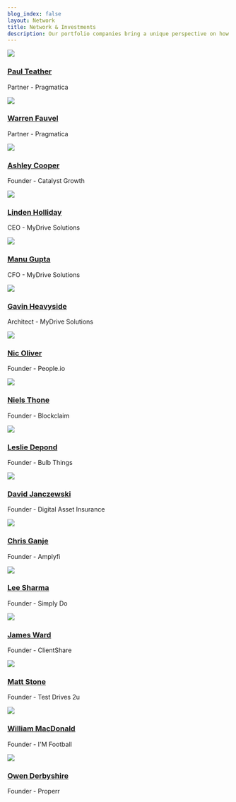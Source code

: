 ```yaml
---
blog_index: false
layout: Network
title: Network & Investments
description: Our portfolio companies bring a unique perspective on how traditional markets are changing and what bricks and mortar businesses can do to leverage their brand and reach to deliver digital P&L through partnerships with our ecosystem companies.
---
```

   <section class="md:m-8 md:p-8 flex flex-wrap mx-auto">
       <!--Start of a Profile-->
      <div class="block text-center w-64 md:mx-4 p-4 m-2">
          <img src="/network/Paul Teather.png" class="rounded-full">
        <h3><a href="" class="text-blue-darker font-serif font-semibold text-2xl leading-tight no-underline hover:underline">
          Paul Teather</a></h3>
          <p class="text-blue-light text-xl font-normal italic">Partner - Pragmatica</p>
      </div>
      <!--/End of a Profile-->
      <!--Start of a Profile-->
      <div class="block text-center w-64 md:mx-4 p-4 m-2">
          <img src="/network/Warren Fauvel.png" class="rounded-full">
        <h3><a href="" class="text-blue-darker font-serif font-semibold text-2xl leading-tight no-underline hover:underline">
          Warren Fauvel</a></h3>
          <p class="text-blue-light text-xl font-normal italic">Partner - Pragmatica</p>
      </div>
      <!--/End of a Profile-->
      <!--Start of a Profile-->
      <div class="block text-center w-64 md:mx-4 p-4 m-2">
          <img src="/network/Ashley Cooper.png" class="rounded-full">
        <h3><a href="" class="text-blue-darker font-serif font-semibold text-2xl leading-tight no-underline hover:underline">
          Ashley Cooper</a></h3>
          <p class="text-blue-light text-xl font-normal italic">Founder - Catalyst Growth</p>
      </div>
      <!--/End of a Profile-->
      <!--Start of a Profile-->
      <div class="block text-center w-64 md:mx-4 p-4 m-2">
          <img src="/network/Linden Holliday.png" class="rounded-full">
        <h3><a href="" class="text-blue-darker font-serif font-semibold text-2xl leading-tight no-underline hover:underline">
          Linden Holliday</a></h3>
          <p class="text-blue-light text-xl font-normal italic">CEO - MyDrive Solutions</p>
      </div>
      <!--/End of a Profile-->
      <!--Start of a Profile-->
      <div class="block text-center w-64 md:mx-4 p-4 m-2">
          <img src="/network/Manu Gupta.png" class="rounded-full">
        <h3><a href="" class="text-blue-darker font-serif font-semibold text-2xl leading-tight no-underline hover:underline">
          Manu Gupta</a></h3>
          <p class="text-blue-light text-xl font-normal italic">CFO - MyDrive Solutions</p>
      </div>
      <!--/End of a Profile-->
      <!--Start of a Profile-->
      <div class="block text-center w-64 md:mx-4 p-4 m-2">
          <img src="/network/Gavin Heavyside.png" class="rounded-full">
        <h3><a href="" class="text-blue-darker font-serif font-semibold text-2xl leading-tight no-underline hover:underline">
          Gavin Heavyside</a></h3>
          <p class="text-blue-light text-xl font-normal italic">Architect - MyDrive Solutions</p>
      </div>
      <!--/End of a Profile-->
            <!--Start of a Profile-->
      <div class="block text-center w-64 md:mx-4 p-4 m-2">
          <img src="/network/Nic Oliver.png" class="rounded-full">
        <h3><a href="" class="text-blue-darker font-serif font-semibold text-2xl leading-tight no-underline hover:underline">
          Nic Oliver</a></h3>
          <p class="text-blue-light text-xl font-normal italic">Founder - People.io</p>
      </div>
      <!--/End of a Profile-->
                  <!--Start of a Profile-->
      <div class="block text-center w-64 md:mx-4 p-4 m-2">
          <img src="/network/Neils Thone.png" class="rounded-full">
        <h3><a href="" class="text-blue-darker font-serif font-semibold text-2xl leading-tight no-underline hover:underline">
          Niels Thone</a></h3>
          <p class="text-blue-light text-xl font-normal italic">Founder - Blockclaim</p>
      </div>
      <!--/End of a Profile-->
      <!--Start of a Profile-->
      <div class="block text-center w-64 md:mx-4 p-4 m-2">
          <img src="/network/Leslie Depond.png" class="rounded-full">
        <h3><a href="" class="text-blue-darker font-serif font-semibold text-2xl leading-tight no-underline hover:underline">
          Leslie Depond</a></h3>
          <p class="text-blue-light text-xl font-normal italic">Founder - Bulb Things</p>
      </div>
      <!--/End of a Profile-->
      <!--Start of a Profile-->
      <div class="block text-center w-64 md:mx-4 p-4 m-2">
          <img src="/network/David Janczewski.png" class="rounded-full">
        <h3><a href="" class="text-blue-darker font-serif font-semibold text-2xl leading-tight no-underline hover:underline">
          David Janczewski</a></h3>
          <p class="text-blue-light text-xl font-normal italic">Founder - Digital Asset Insurance</p>
      </div>
      <!--/End of a Profile-->
            <!--Start of a Profile-->
      <div class="block text-center w-64 md:mx-4 p-4 m-2">
          <img src="/network/Chris Ganje.png" class="rounded-full">
        <h3><a href="" class="text-blue-darker font-serif font-semibold text-2xl leading-tight no-underline hover:underline">
          Chris Ganje</a></h3>
          <p class="text-blue-light text-xl font-normal italic">Founder - Amplyfi</p>
      </div>
      <!--/End of a Profile-->
      <!--Start of a Profile-->
      <div class="block text-center w-64 md:mx-4 p-4 m-2">
          <img src="/network/Lee Sharma.png" class="rounded-full">
        <h3><a href="" class="text-blue-darker font-serif font-semibold text-2xl leading-tight no-underline hover:underline">
          Lee Sharma</a></h3>
          <p class="text-blue-light text-xl font-normal italic">Founder - Simply Do</p>
      </div>
      <!--/End of a Profile-->
      <!--Start of a Profile-->
      <div class="block text-center w-64 md:mx-4 p-4 m-2">
          <img src="/network/James Ward.png" class="rounded-full">
        <h3><a href="" class="text-blue-darker font-serif font-semibold text-2xl leading-tight no-underline hover:underline">
          James Ward</a></h3>
          <p class="text-blue-light text-xl font-normal italic">Founder - ClientShare</p>
      </div>
      <!--/End of a Profile-->
      <!--Start of a Profile-->
      <div class="block text-center w-64 md:mx-4 p-4 m-2">
          <img src="/network/Matt Stone.png" class="rounded-full">
        <h3><a href="" class="text-blue-darker font-serif font-semibold text-2xl leading-tight no-underline hover:underline">
          Matt Stone</a></h3>
          <p class="text-blue-light text-xl font-normal italic">Founder - Test Drives 2u</p>
      </div>
      <!--/End of a Profile-->
      <!--Start of a Profile-->
      <div class="block text-center w-64 md:mx-4 p-4 m-2">
          <img src="/network/William McDonald.png" class="rounded-full">
        <h3><a href="" class="text-blue-darker font-serif font-semibold text-2xl leading-tight no-underline hover:underline">
          William MacDonald</a></h3>
          <p class="text-blue-light text-xl font-normal italic">Founder - I'M Football</p>
      </div>
      <!--/End of a Profile-->
      <!--Start of a Profile-->
      <div class="block text-center w-64 md:mx-4 p-4 m-2">
          <img src="/network/Owen Derbyshire.png" class="rounded-full">
        <h3><a href="" class="text-blue-darker font-serif font-semibold text-2xl leading-tight no-underline hover:underline">
          Owen Derbyshire</a></h3>
          <p class="text-blue-light text-xl font-normal italic">Founder - Properr</p>
      </div>
      <!--/End of a Profile-->
      </section>